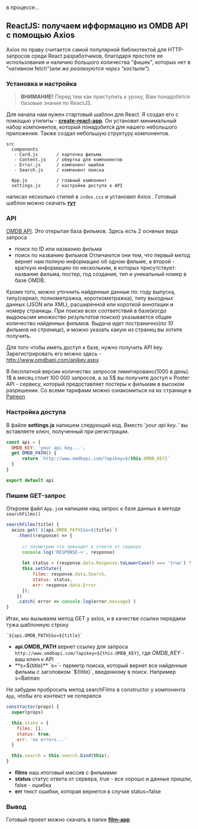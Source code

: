 
в процессе...

## ReactJS: получаем ифформацию из OMDB API с помощью Axios

Axios по праву считается самой популярной библиотектой для HTTP-запросов среди React разработчиков, благодаря простоте ее использования и наличию большого количества "фишек", которых нет в "нативном fetch"(*или же реализуются через "костыли"*).

### Установка и настройка

> **ВНИМАНИЕ!** Перед тем как приступить к уроку, Вам понадобятся базовые знания по ReactJS.  

Для начала нам нужен стартовый шаблон для React. Я создал его с помощью утилиты - [**create-react-app**](https://github.com/facebook/create-react-app ). Он установит минимальный набор компонентов, который понадобится для нашего небольшого приложения. 
Также создал небольшую структуру компонентов.
```
src
  components 
   - Card.js       / карточка фильма
   - Content.js    / обертка для компонентов
   - Error.js      / компонент ошибки
   - Search.js     / компонент поиска
    
  App.js           / главный компонент
  settings.js      / настройки доступа к API
```
написал несколько стилей в `index.css` и установил Axios . Готовый шаблон можно скачать [**тут**](/lessons/film-app)

### API
[OMDB API](http://www.omdbapi.com/). Это открытая база фильмов. Здесь есть 2 оснвных вида запроса
- поиск по ID или названию фильма
- поиск по названию фильмов
Отличаются они тем, что первый метод вернет нам полную информацию об одном фильме, а второй - краткую информацию по нескольким, в которых присутствует: название фильма, постер, год создания, тип и уникальный номер в базе OMDB. 

Кроме того, можно уточнить найденные данные по: году выпуска, типу(сериал, полнометражка, короткометражка), типу выходных данных (JSON или XML), расширенной или короткой аннотации и номеру страницы. При поиске всех соответствий в базе(_когда выдаюьсмя множество результатов поиска_) указывается общее количество найденных фильмов. Выдача идет постранично(_по 10 фильмов на странице_), и можно указать какую из страниц вы хотите получить.

Для того чтобы иметь доступ к базе, нужно получить API key. Зарегистрировать его можно здесь - http://www.omdbapi.com/apikey.aspx 

В бесплатной версии количество запросов лимитировано(1000 в день). 1$ в месяц стоит 100 000 запросов, а за 5$ вы получите доступ к Poster API - сервису, который предоставляет постеры к фильмам в высоком разрешении. Со всеми тарифами можно ознакомиться на их странице в [Patreon](https://www.patreon.com/bePatron?u=5038490)

### Настройка доступа
В файле **settings.js** напишем следующий код. Вместо *'your api key..'* вы вставляете ключ, полученный при регистрации.
```js
const api = {
  OMDB_KEY: 'your api key...',
  get OMDB_PATH() {
      return `http://www.omdbapi.com/?apikey=${this.OMDB_KEY}`
  }
}

export default api
```

### Пишем GET-запрос
Откроем файл `App.js`и напишем нащ запрос к базе данных в методе `searchFilms()`
```js
searchFilms(title) {    
  axios.get(`${api.OMDB_PATH}&s=${title}`)
    .then((response) => {
    
      // посмотрим что приходит в ответе от сервера
      console.log('RESPONSE->', response) 
      
      let status = (response.data.Response.toLowerCase() === 'true') ? true : false;
      this.setState({
          films: response.data.Search,
          status: status,
          err: response.data.Error
      }); 
    })
    .catch( error => console.log(error.message) )     
} 
```
Итак, мы вызываем метод GET у axios, и в качестве ссылки передаем тужа шаблонную строку 
```
`${api.OMDB_PATH}&s=${title}`
```
- **api.OMDB_PATH** вернет ссылку для запроса `http://www.omdbapi.com/?apikey=${this.OMDB_KEY}`, где *OMDB_KEY* - ваш ключ к API
- **s=${title}** `s=`- парметр поиска, который вернет все найденные фильмы с заголовком `${title}`, введенному в поиск. Например s=Batman

Не забудем пробросить метод searchFilms в constructor у компонента `App`, чтобы его контекст не потерялся
```js
constructor(props) {
  super(props)

  this.state = {
    films: [],
    status: true,
    err: 'no errors...'
  }

  this.search = this.search.bind(this);
}
```
- **films** наш итоговый массив с фильмами
- **status** статус ответа от сервера, true - все хорошо и данные пришли, false - ошибка
- **err** текст ошибки, которая вернется в случае status=false

### Вывод

Готовый проект можно скачать в папке [**film-app**](/lessons/film-app)
